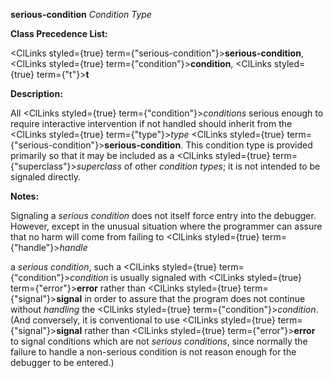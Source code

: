 **serious-condition** *Condition Type* 



**Class Precedence List:** 



<ClLinks styled={true} term={"serious-condition"}><b>serious-condition</b></ClLinks>, <ClLinks styled={true} term={"condition"}><b>condition</b></ClLinks>, <ClLinks styled={true} term={"t"}><b>t</b></ClLinks> 



**Description:** 



All <ClLinks styled={true} term={"condition"}><i>conditions</i></ClLinks> serious enough to require interactive intervention if not handled should inherit from the <ClLinks styled={true} term={"type"}><i>type</i></ClLinks> <ClLinks styled={true} term={"serious-condition"}><b>serious-condition</b></ClLinks>. This condition type is provided primarily so that it may be included as a <ClLinks styled={true} term={"superclass"}><i>superclass</i></ClLinks> of other *condition types*; it is not intended to be signaled directly. 



**Notes:** 



Signaling a *serious condition* does not itself force entry into the debugger. However, except in the unusual situation where the programmer can assure that no harm will come from failing to <ClLinks styled={true} term={"handle"}><i>handle</i></ClLinks> 







 



 



a *serious condition*, such a <ClLinks styled={true} term={"condition"}><i>condition</i></ClLinks> is usually signaled with <ClLinks styled={true} term={"error"}><b>error</b></ClLinks> rather than <ClLinks styled={true} term={"signal"}><b>signal</b></ClLinks> in order to assure that the program does not continue without *handling* the <ClLinks styled={true} term={"condition"}><i>condition</i></ClLinks>. (And conversely, it is conventional to use <ClLinks styled={true} term={"signal"}><b>signal</b></ClLinks> rather than <ClLinks styled={true} term={"error"}><b>error</b></ClLinks> to signal conditions which are not *serious conditions*, since normally the failure to handle a non-serious condition is not reason enough for the debugger to be entered.) 



